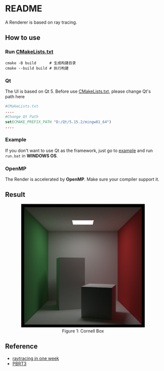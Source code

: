 # README

A Renderer is based on ray tracing.

## How to use

### Run [CMakeLists.txt](CMakeLists.txt)

````shell
cmake -B build      # 生成构建目录
cmake --build build # 执行构建
````
### Qt

The UI is based on Qt 5. Before use [CMakeLists.txt](CMakeLists.txt), please change Qt's path here

```` cmake
#CMakeLists.txt
....
#Change Qt Path
set(CMAKE_PREFIX_PATH "D:/Qt/5.15.2/mingw81_64")
....
````
### Example

If you don't want to use Qt as the framework, just go to [example](./example) and run `run.bat`
in **WINDOWS OS**.

### OpenMP

The Render is accelerated by **OpenMP**. Make sure your compiler support it.

## Result

<div align="center">
    <img src="./output/default.png" width="400" title="Cornell Box">
    <div style="">
        Figure 1: Cornell Box
    </div>
</div>

## Reference

- [raytracing in one week](https://raytracing.github.io/)
- [PBRT3](https://pbr-book.org/3ed-2018/contents)